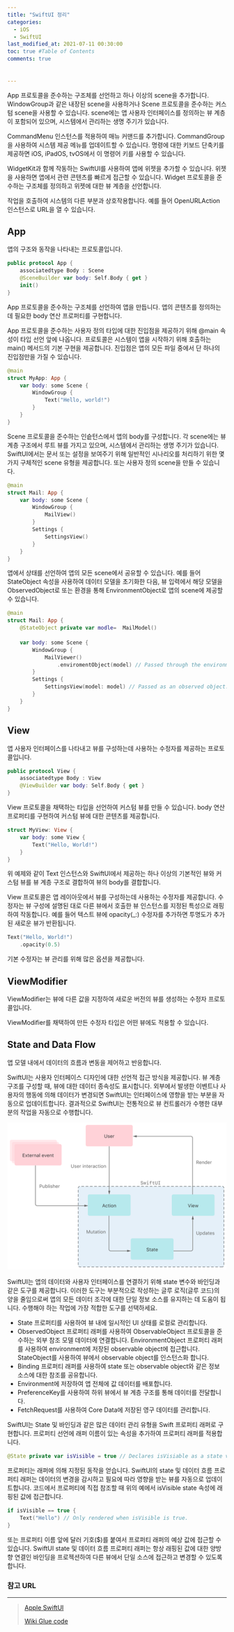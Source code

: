 ```yaml
---
title: "SwiftUI 정리"
categories:
  - iOS
  - SwiftUI
last_modified_at: 2021-07-11 00:30:00
toc: true #Table of Contents
comments: true


---
```


App 프로토콜을 준수하는 구조체를 선언하고 하나 이상의 scene을 추가합니다. WindowGroup과 같은 내장된 scene을 사용하거나 Scene 프로토콜을 준수하는 커스텀 scene을 사용할 수 있습니다. scene에는 앱 사용자 인터페이스를 정의하는 뷰 계층이 포함되어 있으며, 시스템에서 관리하는 생명 주기가 있습니다.

CommandMenu 인스턴스를 적용하여 매뉴 커맨드를 추가합니다. CommandGroup을 사용하여 시스템 제공 메뉴를 업데이트할 수 있습니다. 명령에 대한 키보드 단축키를 제공하면 iOS, iPadOS, tvOS에서 이 명령어 키를 사용할 수 있습니다. 

WidgetKit과 함께 작동하는 SwiftUI를 사용하여 앱에 위젯을 추가할 수 있습니다. 위젯을 사용하면 앱에서 관련 콘텐츠를 빠르게 접근할 수 있습니다. Widget 프로토콜을 준수하는 구조체를 정의하고 위젯에 대한 뷰 계층을 선언합니다.

작업을 호출하여 시스템의 다른 부분과 상호작용합니다. 예를 들어 OpenURLAction 인스턴스로 URL을 열 수 있습니다.

## App

앱의 구조와 동작을 나타내는 프로토콜입니다.

```swift
public protocol App {
    associatedtype Body : Scene
    @SceneBuilder var body: Self.Body { get }
    init()
}
```

App 프로토콜을 준수하는 구조체를 선언하여 앱을 만듭니다. 앱의 콘텐츠를 정의하는데 필요한 body 연산 프로퍼티를 구현합니다.

 App 프로토콜을 준수하는 사용자 정의 타입에 대한 진입점을 제공하기 위해 @main 속성이 타입 선언 앞에 나옵니다. 프로토콜은 시스템이 앱을 시작하기 위해 호출하는 main() 메서드의 기본 구현을 제공합니다. 진입점은 앱의 모든 파일 중에서 단 하나의 진입점만을 가질 수 있습니다.

```swift
@main
struct MyApp: App {
    var body: some Scene {
        WindowGroup {
            Text("Hello, world!")
        }
    }
}
```

Scene 프로토콜을 준수하는 인슽턴스에서 앱의 body를 구성합니다. 각 scene에는 뷰 계층 구조에서 루트 뷰를 가지고 있으며, 시스템에서 관리하는 생명 주기가 있습니다. SwiftUI에서는 문서 또는 설정을 보여주기 위해 일반적인 시나리오를 처리하기 위한 몇 가지 구체적인 scene 유형을 제공합니다. 또는 사용자 정의 scene을 만들 수 있습니다.

```swift
@main
struct Mail: App {
    var body: some Scene {
        WindowGroup {
            MailView()
        }
        Settings {
            SettingsView()
        }
    }
}
```

앱에서 상태를 선언하여 앱의 모든 scene에서 공유할 수 있습니다. 예를 들어 StateObject 속성을 사용하여 데이터 모델을 초기화한 다음, 뷰 입력에서 해당 모델을 ObservedObject로 또는 환경을 통해 EnvironmentObject로 앱의 scene에 제공할 수 있습니다.

```swift
@main
struct Mail: App {
    @StateObject private var modle=  MailModel()
    
    var body: some Scene {
        WindowGroup {
            MailViewer()
                .enviromentObject(model) // Passed through the environment.
        }
        Settings {
            SettingsView(model: model) // Passed as an observed object.
        }
    }
}
```

## View

앱 사용자 인터페이스를 나타내고 뷰를 구성하는데 사용하는 수정자를 제공하는 프로토콜입니다.

```swift
public protocol View {
    associatedtype Body : View
    @ViewBuilder var body: Self.Body { get }
}
```

View 프로토콜을 채택하는 타입을 선언하여 커스텀 뷰를 만들 수 있습니다. body 연산 프로퍼티를 구현하여 커스텀 뷰에 대한 콘텐츠를 제공합니다.

```swift
struct MyView: View {
    var body: some View {
        Text("Hello, World!")
    }
}
```

위 예제와 같이 Text 인스턴스와 SwiftUI에서 제공하는 하나 이상의 기본적인 뷰와 커스텀 뷰를 뷰 계층 구조로 결합하여 뷰의 body를 결합합니다.

View 프로토콜은 앱 레이아웃에서 뷰를 구성하는데 사용하는 수정자를 제공합니다. 수정자는 뷰 구성에 설명된 대로 다른 뷰에서 호출한 뷰 인스턴스를 지정된 특성으로 래핑하여 작동합니다. 예를 들어 텍스트 뷰에 opacity(_:) 수정자를 추가하면 투명도가 추가된 새로운 뷰가 반환됩니다.

```swift
Text("Hello, World!")
    .opacity(0.5)
```

기본 수정자는 뷰 관리를 위해 많은 옵션을 제공합니다.

## ViewModifier

ViewModifier는 뷰에 다른 값을 지정하여 새로운 버전의 뷰를 생성하는 수정자 프로토콜입니다.

ViewModifier를 채택하여 만든 수정자 타입은 어떤 뷰에도 적용할 수 있습니다.

## State and Data Flow

앱 모델 내에서  데이터의 흐름과 변동을 제어하고 반응합니다.

SwiftUI는 사용자 인터페이스 디자인에 대한 선언적 접근 방식을 제공합니다. 뷰 계층 구조를 구성할 때, 뷰에 대한 데이터 종속성도 표시합니다. 외부에서 발생한 이벤트나 사용자의 행동에 의해 데이터가 변경되면 SwiftUI는 인터페이스에 영향을 받는 부분을 자동으로 업데이트합니다. 결과적으로 SwiftUI는 전통적으로 뷰 컨트롤러가 수행한 대부분의 작업을 자동으로 수행합니다.

![20210712-State-and-Data-Flow](/assets/image/20210712-State-and-Data-Flow.png)

SwiftUI는 앱의 데이터와 사용자 인터페이스를 연결하기 위해 state 변수와 바인딩과 같은 도구를 제공합니다. 이러한 도구는 부분적으로 작성하는 글루 로직(글루 코드)의 양을 줄임으로써 앱의 모든 데이터 조각에 대한 단일 정보 소스를 유지하는 데 도움이 됩니다. 수행해야 하는 작업에 가장 적합한 도구를 선택하세요.

- State 프로퍼티를 사용하여 뷰 내에 일시적인 UI 상태를 로컬로 관리합니다.
- ObservedObject 프로퍼티 래퍼를 사용하여 ObservableObject 프로토콜을 준수하는 외부 참조 모델 데이터에 연결합니다. EnvironmentObject 프로퍼티 래퍼를 사용하여 environment에 저장된 observable object에 접근합니다. StateObject를 사용하여 뷰에서 observable object를 인스턴스화 합니다.
- Binding 프로퍼티 래퍼를 사용하여 state 또는 observable object와 같은 정보 소스에 대한 참조를 공유합니다.
- Environment에 저장하여 앱 전체에 값 데이터를 배포합니다.
- PreferenceKey를 사용하여 하위 뷰에서 뷰 계층 구조를 통해 데이터를 전달합니다.
- FetchRequest를 사용하여 Core Data에 저장된 영구 데이터를 관리합니다.

SwiftUI는 State 및 바인딩과 같은 많은 데이터 관리 유형을 Swift 프로퍼티 래퍼로 구현합니다. 프로퍼티 선언에 래퍼 이름이 있는 속성을 추가하여 프로퍼티 래퍼를 적용합니다.

```swift
@State private var isVisible = true // Declares isVisiable as a state variable.
```

프로퍼티는 래퍼에 의해 지정된 동작을 얻습니다. SwiftUI의 state 및 데이터 흐름 프로퍼티 래퍼는 데이터의 변경을 감시하고 필요에 따라 영향을 받는 뷰를 자동으로 업데이트합니다. 코드에서 프로퍼티에 직접 참조할 때 위의 예에서 isVisible state 속성에 래핑된 값에 접근합니다.

```swift
if isVisible == true {
    Text("Hello") // Only rendered when isVisible is true.
}
```

또는 프로퍼티 이름 앞에 달러 기호($)를 붙여서 프로퍼티 래퍼의 예상 값에 접근할 수 있습니다. SwiftUI state 및 데이터 흐름 프로퍼티 래퍼는 항상 래핑된 값에 대한 양방향 연결인 바인딩을 프로젝션하여 다른 뷰에서 단일 소스에 접근하고 변경할 수 있도록 합니다.

### 참고 URL

---

> [Apple SwiftUI](https://developer.apple.com/documentation/swiftui)
>
> [Wiki Glue code](https://en.wikipedia.org/wiki/Glue_code)

